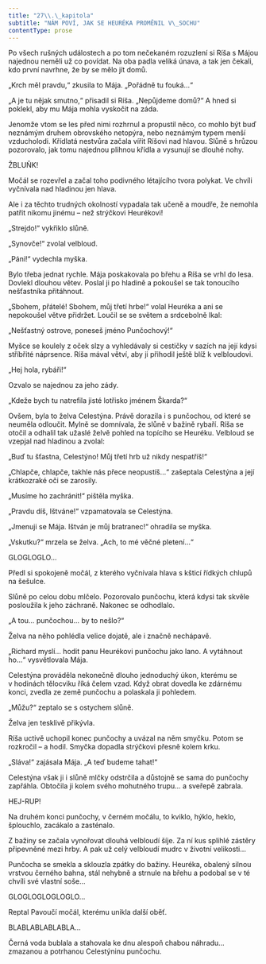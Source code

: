 ```yaml
---
title: "27\\.\_kapitola"
subtitle: "NÁM POVÍ, JAK SE HEURÉKA PROMĚNIL V\_SOCHU"
contentType: prose
---
```


<section>

Po všech rušných událostech a po tom nečekaném rozuzlení si Ríša s Májou najednou neměli už co povídat. Na oba padla veliká únava, a tak jen čekali, kdo první navrhne, že by se mělo jít domů.

„Krch měl pravdu,“ zkusila to Mája. „Pořádně tu fouká…“

„A je tu nějak smutno,“ přisadil si Ríša. „Nepůjdeme domů?“ A hned si poklekl, aby mu Mája mohla vyskočit na záda.

Jenomže vtom se les před nimi rozhrnul a propustil něco, co mohlo být buď neznámým druhem obrovského netopýra, nebo neznámým typem menší vzducholodi. Křídlatá nestvůra začala vířit Ríšovi nad hlavou. Slůně s hrůzou pozorovalo, jak tomu najednou plihnou křídla a vysunují se dlouhé nohy.

ŽBLUŇK!

Močál se rozevřel a začal toho podivného létajícího tvora polykat. Ve chvíli vyčnívala nad hladinou jen hlava.

Ale i za těchto trudných okolností vypadala tak učeně a moudře, že nemohla patřit nikomu jinému – než strýčkovi Heurékovi!

„Strejdo!“ vykřiklo slůně.

„Synovče!“ zvolal velbloud.

„Páni!“ vydechla myška.

Bylo třeba jednat rychle. Mája poskakovala po břehu a Ríša se vrhl do lesa. Dovlekl dlouhou větev. Poslal ji po hladině a pokoušel se tak tonoucího nešťastníka přitáhnout.

„Sbohem, přátelé! Sbohem, můj třetí hrbe!“ volal Heuréka a ani se nepokoušel větve přidržet. Loučil se se světem a srdcebolně lkal:

„Nešťastný ostrove, poneseš jméno Punčochový!“

Myšce se koulely z oček slzy a vyhledávaly si cestičky v sazích na její kdysi stříbřité náprsence. Ríša mával větví, aby ji přihodil ještě blíž k velbloudovi.

„Hej hola, rybáři!“

Ozvalo se najednou za jeho zády.

„Kdeže bych tu natrefila jisté lotřisko jménem Škarda?“

Ovšem, byla to želva Celestýna. Právě dorazila i s punčochou, od které se neuměla odloučit. Mylně se domnívala, že slůně v bažině rybaří. Ríša se otočil a odhalil tak užaslé želvě pohled na topícího se Heuréku. Velbloud se vzepjal nad hladinou a zvolal:

„Buď tu šťastna, Celestýno! Můj třetí hrb už nikdy nespatříš!“

„Chlapče, chlapče, takhle nás přece neopustíš…“ zašeptala Celes­týna a její krátkozraké oči se zarosily.

„Musíme ho zachránit!“ pištěla myška.

„Pravdu díš, Ištváne!“ vzpamatovala se Celestýna.

„Jmenuji se Mája. Ištván je můj bratranec!“ ohradila se myška.

„Vskutku?“ mrzela se želva. „Ach, to mé věčné pletení…“

GLOGLOGLO…

Předl si spokojeně močál, z kterého vyčnívala hlava s kšticí řídkých chlupů na šešulce.

Slůně po celou dobu mlčelo. Pozorovalo punčochu, která kdysi tak skvěle posloužila k jeho záchraně. Nakonec se odhodlalo.

„A tou… punčochou… by to nešlo?“

Želva na něho pohlédla velice dojatě, ale i značně nechápavě.

„Richard myslí… hodit panu Heurékovi punčochu jako lano. A vytáhnout ho…“ vysvětlovala Mája.

Celestýna prováděla nekonečně dlouho jednoduchý úkon, kterému se v hodinách tělocviku říká čelem vzad. Když obrat dovedla ke zdárnému konci, zvedla ze země punčochu a polaskala ji pohledem.

„Můžu?“ zeptalo se s ostychem slůně.

Želva jen tesklivě přikývla.

Ríša uctivě uchopil konec punčochy a uvázal na něm smyčku. Potom se rozkročil – a hodil. Smyčka dopadla strýčkovi přesně kolem krku.

„Sláva!“ zajásala Mája. „A teď budeme tahat!“

Celestýna však ji i slůně mlčky odstrčila a důstojně se sama do punčochy zapřáhla. Obtočila ji kolem svého mohutného trupu… a sveřepě zabrala.

HEJ-RUP!

Na druhém konci punčochy, v černém močálu, to kviklo, hýklo, heklo, šplouchlo, zacákalo a zasténalo.

Z bažiny se začala vynořovat dlouhá velbloudí šíje. Za ní kus splih­lé zástěry připevněné mezi hrby. A pak už celý velbloudí mudrc v životní velikosti…

Punčocha se smekla a sklouzla zpátky do bažiny. Heuréka, obalený silnou vrstvou černého bahna, stál nehybně a strnule na břehu a podobal se v té chvíli své vlastní soše…

GLOGLOGLOGLOGLO…

Reptal Pavoučí močál, kterému unikla další oběť.

BLABLABLABLABLA…

Černá voda bublala a stahovala ke dnu alespoň chabou náhradu… zmazanou a potrhanou Celestýninu punčochu.

</section>
